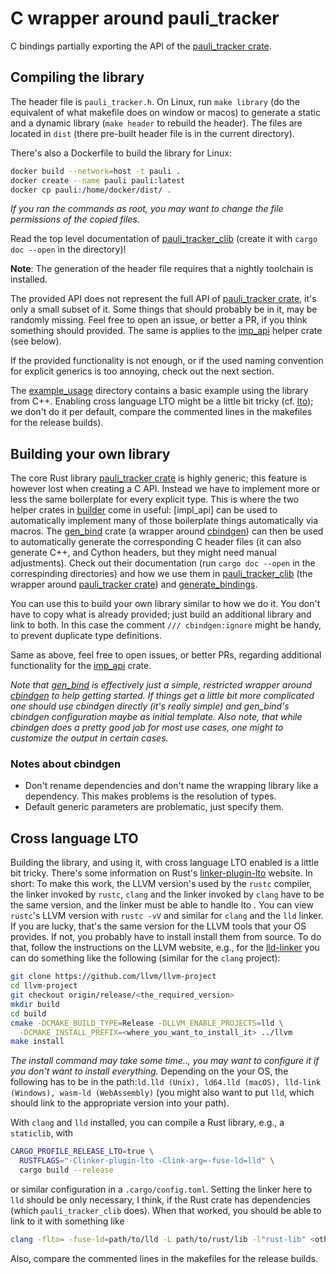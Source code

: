 # C wrapper around pauli_tracker

C bindings partially exporting the API of the [pauli_tracker crate].

## Compiling the library

The header file is `pauli_tracker.h`. On Linux, run `make library` (do the equivalent of
what makefile does on window or macos) to generate a static and a dynamic library (`make
header` to rebuild the header). The files are located in `dist` (there pre-built
header file is in the current directory).

There's also a Dockerfile to build the library for Linux:
```bash
docker build --network=host -t pauli .
docker create --name pauli pauli:latest
docker cp pauli:/home/docker/dist/ .
```
*If you ran the commands as root, you may want to change the file permissions of the
copied files.*

Read the top level documentation of [pauli_tracker_clib]
(create it with `cargo doc --open` in the directory)!

**Note**: The generation of the header file requires that a nightly toolchain is
installed.

The provided API does not represent the full API of [pauli_tracker crate], it's only a
small subset of it. Some things that should probably be in it, may be randomly missing.
Feel free to open an issue, or better a PR, if you think something should provided. The
same is applies to the [imp_api] helper crate (see below).

If the provided functionality is not enough, or if the used naming convention for
explicit generics is too annoying, check out the next section.

The [example_usage] directory contains a basic example using the library from C++.
Enabling cross language LTO might be a little bit tricky (cf. [lto]); we don't do it per
default, compare the commented lines in the makefiles for the release builds).

## Building your own library

The core Rust library [pauli_tracker crate] is highly generic; this feature is however
lost when creating a C API. Instead we have to implement more or less the same
boilerplate for every explicit type. This is where the two helper crates in [builder]
come in useful: [impl_api] can be used to automatically implement many of those
boilerplate things automatically via macros. The [gen_bind] crate (a wrapper around
[cbindgen]) can then be used to automatically generate the corresponding C header files
(it can also generate C++, and Cython headers, but they might need manual adjustments).
Check out their documentation (run `cargo doc --open` in the correspinding directories)
and how we use them in [pauli_tracker_clib] (the wrapper around [pauli_tracker crate])
and [generate_bindings].

You can use this to build your own library similar to how we do it. You don't have to
copy what is already provided; just build an additional library and link to both. In
this case the comment `/// cbindgen:ignore` might be handy, to prevent duplicate type
definitions.

Same as above, feel free to open issues, or better PRs, regarding additional
functionality for the [imp_api] crate.

*Note that [gen_bind] is effectively just a simple, restricted wrapper around [cbindgen]
to help getting started. If things get a little bit more complicated one should use
cbindgen directly (it's really simple) and gen_bind's cbindgen configuration maybe as
initial template. Also note, that while cbindgen does a pretty good job for most
use cases, one might to customize the output in certain cases.*

### Notes about cbindgen

- Don't rename dependencies and don't name the wrapping library like a dependency. This
  makes problems is the resolution of types.
- Default generic parameters are problematic, just specify them.

## Cross language LTO

Building the library, and using it, with cross language LTO enabled is a little bit
tricky. There's some information on Rust's [linker-plugin-lto] website. In short: To
make this work, the LLVM version's used by the `rustc` compiler, the linker invoked by
`rustc`, `clang` and the linker invoked by `clang` have to be the same version, and the
linker must be able to handle lto . You can view `rustc`'s LLVM version with `rustc -vV`
and similar for `clang` and the `lld` linker. If you are lucky, that's the same version
for the LLVM tools that your OS provides. If not, you probably have to install install
them from source. To do that, follow the instructions on the LLVM website, e.g., for
the [lld-linker] you can do something like the following (similar for the `clang`
project):
```bash
git clone https://github.com/llvm/llvm-project
cd llvm-project
git checkout origin/release/<the_required_version>
mkdir build
cd build
cmake -DCMAKE_BUILD_TYPE=Release -DLLVM_ENABLE_PROJECTS=lld \
  -DCMAKE_INSTALL_PREFIX=<where_you_want_to_install_it> ../llvm
make install
```
*The install command may take some time.., you may want to configure it if you don't
want to install everything.* Depending on the your OS, the following has
to be in the path:`ld.lld (Unix), ld64.lld (macOS), lld-link (Windows), wasm-ld
(WebAssembly)` (you might also want to put `lld`, which should link to the appropriate
version into your path).

With `clang` and `lld` installed, you can compile a Rust
library, e.g., a `staticlib`, with
```bash
CARGO_PROFILE_RELEASE_LTO=true \
  RUSTFLAGS="-Clinker-plugin-lto -Clink-arg=-fuse-ld=lld" \
  cargo build --release
```
or similar configuration in a `.cargo/config.toml`. Setting the linker here to `lld`
should be only necessary, I think, if the Rust crate has dependencies (which
`pauli_tracker_clib` does). When that worked, you should be able to link to it
with something like
```bash
clang -flto= -fuse-ld=path/to/lld -L path/to/rust/lib -l"rust-lib" <other_stuff>
```
Also, compare the commented lines in the makefiles for the release builds.

[builder]: ./builder
[cbindgen]: https://github.com/mozilla/cbindgen
[example_usage]: ./example_usage
[generate_bindings]: ./generate_bindings
[gen_bind]: ./builder/gen_bind
[imp_api]: ./builder/impl_api/
[linker-plugin-lto]: https://doc.rust-lang.org/rustc/linker-plugin-lto.html
[lld-linker]: https://lld.llvm.org/
[lto]: #cross-language-lto
[pauli_tracker_clib]: ./pauli_tracker_clib/
[pauli_tracker crate]: ../pauli_tracker/
